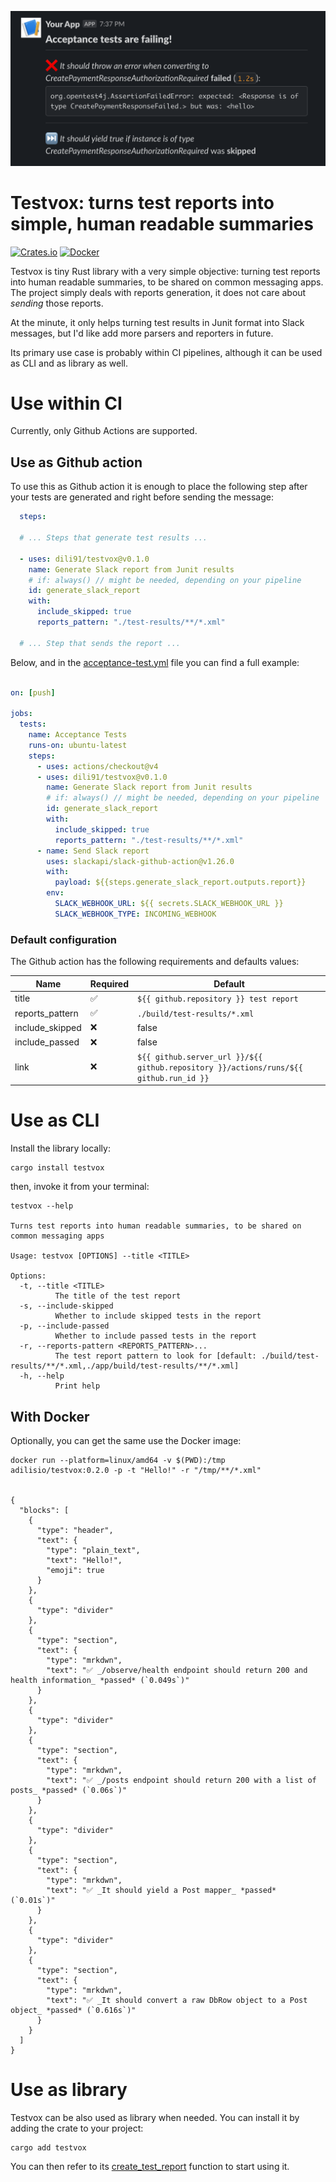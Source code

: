 ![testvox-logo](./images/sample.png)

# Testvox: turns test reports into simple, human readable summaries

[![Crates.io](https://img.shields.io/crates/v/testvox.svg)](https://crates.io/crates/testvox)
[![Docker](https://badgen.net/badge/icon/docker?icon=docker&label)](https://hub.docker.com/r/adilisio/testvox)


Testvox is tiny Rust library with a very simple objective: turning test reports into human readable summaries, to be shared on common messaging apps.
The project simply deals with reports generation, it does not care about *sending* those reports.

At the minute, it only helps turning test results in Junit format into Slack messages, but I'd like add more parsers and reporters in future.

Its primary use case is probably within CI pipelines, although it can be used as CLI and as library as well. 

# Use within CI

Currently, only Github Actions are supported.

## Use as Github action

To use this as Github action it is enough to place the following step after your tests are generated and right before sending the message:
```yaml
  steps:

  # ... Steps that generate test results ...

  - uses: dili91/testvox@v0.1.0
    name: Generate Slack report from Junit results
    # if: always() // might be needed, depending on your pipeline
    id: generate_slack_report
    with:
      include_skipped: true
      reports_pattern: "./test-results/**/*.xml"

  # ... Step that sends the report ...
```

Below, and in the [acceptance-test.yml](./.github/workflows/acceptance_tests.yml) file you can find a full example: 

```yaml

on: [push]

jobs:
  tests:
    name: Acceptance Tests
    runs-on: ubuntu-latest
    steps:
      - uses: actions/checkout@v4
      - uses: dili91/testvox@v0.1.0
        name: Generate Slack report from Junit results
        # if: always() // might be needed, depending on your pipeline
        id: generate_slack_report
        with:
          include_skipped: true
          reports_pattern: "./test-results/**/*.xml"
      - name: Send Slack report
        uses: slackapi/slack-github-action@v1.26.0
        with:
          payload: ${{steps.generate_slack_report.outputs.report}}
        env:
          SLACK_WEBHOOK_URL: ${{ secrets.SLACK_WEBHOOK_URL }}
          SLACK_WEBHOOK_TYPE: INCOMING_WEBHOOK

```

### Default configuration

The Github action has the following requirements and defaults values: 

| Name            | Required           | Default                                                                                |
|-----------------|--------------------|----------------------------------------------------------------------------------------|
| title           | :white_check_mark: | `${{ github.repository }} test report`                                                 |
| reports_pattern | :white_check_mark: | `./build/test-results/*.xml`                                                           |
| include_skipped | :x:                | false                                                                                  |
| include_passed  | :x:                | false                                                                                  |
| link            | :x:                | `${{ github.server_url }}/${{ github.repository }}/actions/runs/${{ github.run_id }}`  |

# Use as CLI

Install the library locally:

```shell
cargo install testvox
```

then, invoke it from your terminal:

```shell
testvox --help

Turns test reports into human readable summaries, to be shared on common messaging apps

Usage: testvox [OPTIONS] --title <TITLE>

Options:
  -t, --title <TITLE>
          The title of the test report
  -s, --include-skipped
          Whether to include skipped tests in the report
  -p, --include-passed
          Whether to include passed tests in the report
  -r, --reports-pattern <REPORTS_PATTERN>...
          The test report pattern to look for [default: ./build/test-results/**/*.xml,./app/build/test-results/**/*.xml]
  -h, --help
          Print help
```

## With Docker

Optionally, you can get the same use the Docker image: 

```shell
docker run --platform=linux/amd64 -v $(PWD):/tmp adilisio/testvox:0.2.0 -p -t "Hello!" -r "/tmp/**/*.xml"


{
  "blocks": [
    {
      "type": "header",
      "text": {
        "type": "plain_text",
        "text": "Hello!",
        "emoji": true
      }
    },
    {
      "type": "divider"
    },
    {
      "type": "section",
      "text": {
        "type": "mrkdwn",
        "text": "✅ _/observe/health endpoint should return 200 and health information_ *passed* (`0.049s`)"
      }
    },
    {
      "type": "divider"
    },
    {
      "type": "section",
      "text": {
        "type": "mrkdwn",
        "text": "✅ _/posts endpoint should return 200 with a list of posts_ *passed* (`0.06s`)"
      }
    },
    {
      "type": "divider"
    },
    {
      "type": "section",
      "text": {
        "type": "mrkdwn",
        "text": "✅ _It should yield a Post mapper_ *passed* (`0.01s`)"
      }
    },
    {
      "type": "divider"
    },
    {
      "type": "section",
      "text": {
        "type": "mrkdwn",
        "text": "✅ _It should convert a raw DbRow object to a Post object_ *passed* (`0.616s`)"
      }
    }
  ]
}
```

# Use as library

Testvox can be also used as library when needed. You can install it by adding the crate to your project: 

```shell
cargo add testvox
```

You can then refer to its [create_test_report](https://docs.rs/testvox/latest/testvox/fn.create_test_report.html) function to start using it.
